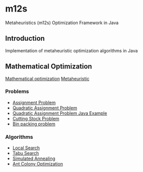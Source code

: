 # m12s

Metaheuristics (m12s) Optimization Framework in Java

## Introduction

Implementation of metaheuristic optimization algorithms in Java

## Mathematical Optimization

[Mathematical optimization](https://en.wikipedia.org/wiki/Mathematical_optimization)
[Metaheuristic](https://en.wikipedia.org/wiki/Metaheuristic)

### Problems

- [Assignment Problem](https://en.wikipedia.org/wiki/Assignment_problem)
- [Quadratic Assignment Problem](https://en.wikipedia.org/wiki/Quadratic_assignment_problem)
- [Quadratic Assignment Problem Java Example](https://www.geeksforgeeks.org/quadratic-assignment-problem-qap/)
- [Cutting Stock Problem](https://en.wikipedia.org/wiki/Cutting_stock_problem)
- [Bin packing problem](https://en.wikipedia.org/wiki/Bin_packing_problem)

### Algorithms

- [Local Search](https://en.wikipedia.org/wiki/Local_search_(optimization))
- [Tabu Search](https://en.wikipedia.org/wiki/Tabu_search)
- [Simulated Annealing](https://en.wikipedia.org/wiki/Simulated_annealing)
- [Ant Colony Optimization](https://en.wikipedia.org/wiki/Ant_colony_optimization_algorithms)
